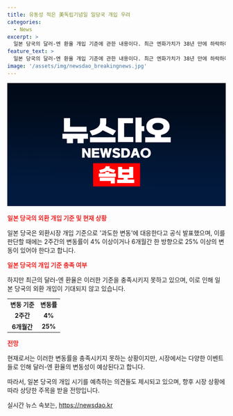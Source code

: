 ```yaml
---
title: 유동성 적은 美독립기념일 일당국 개입 우려
categories:
  - News
excerpt: >
  일본 당국의 달러-엔 환율 개입 기준에 관한 내용이다. 최근 엔화가치가 38년 만에 하락하며 일본 당국의 개입에 관심이 집중되고 있다. 일본 재무성 재무관의 발언을 토대로, 환율 변동률이 2주간 4% 이상 또는 6개월간 25% 이상 되어야 개입의 기준이 된다는 것이 주요 포인트이다. 하지만 최근의 환율 변동폭은 이를 충족시키지 못하고 있어 일본 당국의 개입이 어려운 상황이라고 전해졌다. 정부의 개입 타이밍은 미 독립기념일인 4일로 예상되며, 추가적으로 미국의 경제지표 발표 등으로 달러-엔 환율 변동성이 높아질 것으로 전망되고 있다.
feature_text: >
  일본 당국의 달러-엔 환율 개입 기준에 관한 내용이다. 최근 엔화가치가 38년 만에 하락하며 일본 당국의 개입에 관심이 집중되고 있다. 일본 재무성 재무관의 발언을 토대로, 환율 변동률이 2주간 4% 이상 또는 6개월간 25% 이상 되어야 개입의 기준이 된다는 것이 주요 포인트이다. 하지만 최근의 환율 변동폭은 이를 충족시키지 못하고 있어 일본 당국의 개입이 어려운 상황이라고 전해졌다. 정부의 개입 타이밍은 미 독립기념일인 4일로 예상되며, 추가적으로 미국의 경제지표 발표 등으로 달러-엔 환율 변동성이 높아질 것으로 전망되고 있다.
image: '/assets/img/newsdao_breakingnews.jpg'
---
```


<p><img src="/assets/img/newsdao_breakingnews.jpg" alt="flaretime 속보" /></p>

<p><b><span style="color: #ee2323;">일본 당국의 외환 개입 기준 및 현재 상황</span></b></p>

<p data-ke-size="size16">일본 당국은 외환시장 개입 기준으로 '과도한 변동'에 대응한다고 공식 발표했으며, 이를 판단할 때에는 2주간의 변동률이 4% 이상이거나 6개월간 한 방향으로 25% 이상의 변동이 있어야 한다고 합니다.</p>

<p><b><span style="color: #ee2323;">일본 당국의 개입 기준 충족 여부</span></b></p>

<p data-ke-size="size16">하지만 최근의 달러-엔 환율은 이러한 기준을 충족시키지 못하고 있으며, 이로 인해 일본 당국의 외환 개입이 기대되지 않고 있습니다.</p>

<table>
    <tr>
        <td style="text-align: center; height: 17px;"><b>변동 기준</b></td>
        <td style="text-align: center; height: 17px;"><b>변동률</b></td>
    </tr>
    <tr>
        <td style="text-align: center; height: 17px;"><b>2주간</b></td>
        <td style="text-align: center; height: 17px;"><b>4%</b></td>
    </tr>
    <tr>
        <td style="text-align: center; height: 17px;"><b>6개월간</b></td>
        <td style="text-align: center; height: 17px;"><b>25%</b></td>
    </tr>
</table>

<p><b><span style="color: #ee2323;">전망</span></b></p>

<p data-ke-size="size16">현재로서는 이러한 변동률을 충족시키지 못하는 상황이지만, 시장에서는 다양한 이벤트들로 인해 달러-엔 환율의 변동성이 예상된다고 합니다.</p>

<p data-ke-size="size16">따라서, 일본 당국의 개입 시기를 예측하는 의견들도 제시되고 있으며, 향후 시장 상황에 따라 상당한 주목을 받을 전망입니다.</p>
실시간 뉴스 속보는, <a href="https://newsdao.kr" rel="dofollow">https://newsdao.kr</a>


